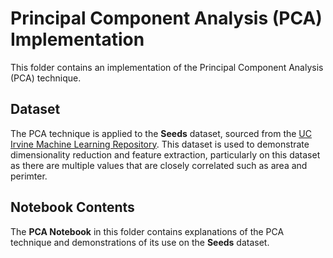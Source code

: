 # Principal Component Analysis (PCA) Implementation

This folder contains an implementation of the Principal Component Analysis (PCA) technique.

## Dataset

The PCA technique is applied to the **Seeds** dataset, sourced from the [UC Irvine Machine Learning Repository](https://archive.ics.uci.edu/dataset/236/seeds). This dataset is used to demonstrate dimensionality reduction and feature extraction, particularly on this dataset as there are multiple values that are closely correlated such as area and perimter.

## Notebook Contents

The **PCA Notebook** in this folder contains explanations of the PCA technique and demonstrations of its use on the **Seeds** dataset.